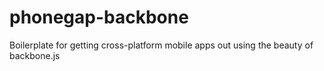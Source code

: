 phonegap-backbone
=================

Boilerplate for getting cross-platform mobile apps out using the beauty of backbone.js
